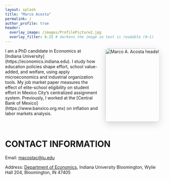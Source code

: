 ```yaml
---
layout: splash
title: "Marco Acosta"
permalink: /
author_profile: true
header:
  overlay_image: /images/ProfilePicture2.jpg
  overlay_filter: 0.25 # darkens the image so text is readable (0–1)
---
```



<!-- Headshot floated to the right, aligned with your intro -->
<img src="{{ '/images/ProfilePicture2.jpg' | relative_url }}"
     alt="Marco A. Acosta headshot"
     style="float:right; width:240px; max-width:35%; margin: 0 0 1rem 1.5rem; border-radius: 12px; box-shadow: 0 8px 24px rgba(0,0,0,.15);"
     loading="lazy">

<p>I am a PhD candidate in Economics at [Indiana University](https://economics.indiana.edu). I study how education policies shape effort, school value-added, and welfare, using apply microeconomics and industrial organization tools. My job market paper measures the effect of elite-school eligibility on student effort in Mexico City’s centralized assignment system. Previously, I worked at the [Central Bank of Mexico](https://www.banxico.org.mx) on inflation and labor markets analysis.</p>

<div style="clear: both;"></div>


CONTACT INFORMATION
======

Email: macostac@iu.edu

Address: [Department of Economics](https://economics.indiana.edu), Indiana University Bloomington, Wylie Hall 204, Bloomington, IN 47405

